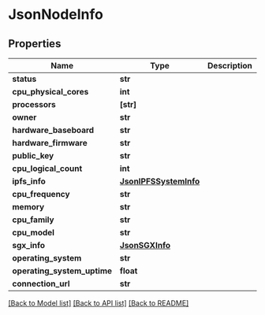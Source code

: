 # JsonNodeInfo


## Properties
Name | Type | Description | Notes
------------ | ------------- | ------------- | -------------
**status** | **str** |  | [optional] 
**cpu_physical_cores** | **int** |  | [optional] 
**processors** | **[str]** |  | [optional] 
**owner** | **str** |  | [optional] 
**hardware_baseboard** | **str** |  | [optional] 
**hardware_firmware** | **str** |  | [optional] 
**public_key** | **str** |  | [optional] 
**cpu_logical_count** | **int** |  | [optional] 
**ipfs_info** | [**JsonIPFSSystemInfo**](JsonIPFSSystemInfo.md) |  | [optional] 
**cpu_frequency** | **str** |  | [optional] 
**memory** | **str** |  | [optional] 
**cpu_family** | **str** |  | [optional] 
**cpu_model** | **str** |  | [optional] 
**sgx_info** | [**JsonSGXInfo**](JsonSGXInfo.md) |  | [optional] 
**operating_system** | **str** |  | [optional] 
**operating_system_uptime** | **float** |  | [optional] 
**connection_url** | **str** |  | [optional] 

[[Back to Model list]](../README.md#documentation-for-models) [[Back to API list]](../README.md#documentation-for-api-endpoints) [[Back to README]](../README.md)


